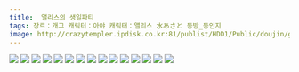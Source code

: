 ```yaml
---
title:  앨리스의 생일파티
tags: 장르：개그 캐릭터：아야 캐릭터：앨리스 水あさと 동방_동인지
image: http://crazytempler.ipdisk.co.kr:81/publist/HDD1/Public/doujin/ghap/5502/001.jpg
---
```

<img src="http://crazytempler.ipdisk.co.kr:81/publist/HDD1/Public/doujin/ghap/5502/001.jpg">
<img src="http://crazytempler.ipdisk.co.kr:81/publist/HDD1/Public/doujin/ghap/5502/002.jpg">
<img src="http://crazytempler.ipdisk.co.kr:81/publist/HDD1/Public/doujin/ghap/5502/003.jpg">
<img src="http://crazytempler.ipdisk.co.kr:81/publist/HDD1/Public/doujin/ghap/5502/004.jpg">
<img src="http://crazytempler.ipdisk.co.kr:81/publist/HDD1/Public/doujin/ghap/5502/005.jpg">
<img src="http://crazytempler.ipdisk.co.kr:81/publist/HDD1/Public/doujin/ghap/5502/006.jpg">
<img src="http://crazytempler.ipdisk.co.kr:81/publist/HDD1/Public/doujin/ghap/5502/007.jpg">
<img src="http://crazytempler.ipdisk.co.kr:81/publist/HDD1/Public/doujin/ghap/5502/008.jpg">
<img src="http://crazytempler.ipdisk.co.kr:81/publist/HDD1/Public/doujin/ghap/5502/009.jpg">
<img src="http://crazytempler.ipdisk.co.kr:81/publist/HDD1/Public/doujin/ghap/5502/010.jpg">
<img src="http://crazytempler.ipdisk.co.kr:81/publist/HDD1/Public/doujin/ghap/5502/011.jpg">
<img src="http://crazytempler.ipdisk.co.kr:81/publist/HDD1/Public/doujin/ghap/5502/012.jpg">
<img src="http://crazytempler.ipdisk.co.kr:81/publist/HDD1/Public/doujin/ghap/5502/013.jpg">
<img src="http://crazytempler.ipdisk.co.kr:81/publist/HDD1/Public/doujin/ghap/5502/014.jpg">
<img src="http://crazytempler.ipdisk.co.kr:81/publist/HDD1/Public/doujin/ghap/5502/015.jpg">
